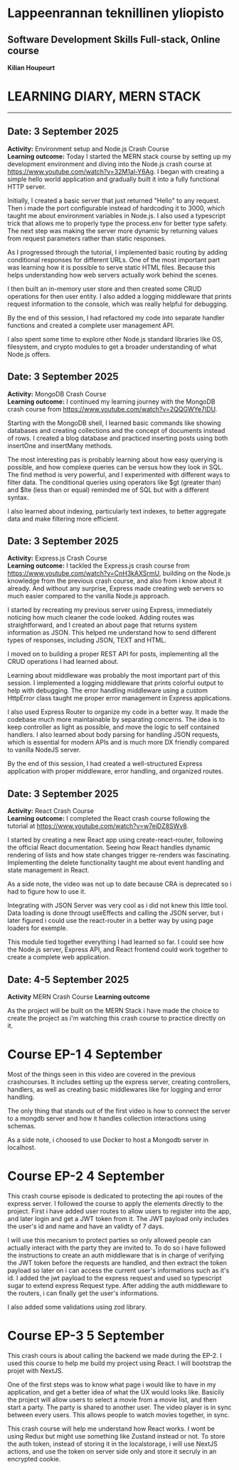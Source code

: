 # Lappeenrannan teknillinen yliopisto

## Software Development Skills Full-stack, Online course

**Kilian Houpeurt**

# LEARNING DIARY, MERN STACK

---


## Date: 3 September 2025
**Activity:** Environment setup and Node.js Crash Course  
**Learning outcome:**
Today I started the MERN stack course by setting up my development environment and diving into the Node.js crash course at https://www.youtube.com/watch?v=32M1al-Y6Ag. I began with creating a simple hello world application and gradually built it into a fully functional HTTP server.

Initially, I created a basic server that just returned "Hello" to any request. Then i made the port configurable instead of hardcoding it to 3000, which taught me about environment variables in Node.js. I also used a typescript trick that allows me to properly type the process.env for better type safety. The next step was making the server more dynamic by returning values from request parameters rather than static responses.

As I progressed through the tutorial, I implemented basic routing by adding conditional responses for different URLs. One of the most important part was learning how it is possible to serve static HTML files. Because this helps understanding how web servers actually work behind the scenes.

I then built an in-memory user store and then created some CRUD operations for then user entity. I also added a logging middleware that prints request information to the console, which was really helpful for debugging.

By the end of this session, I had refactored my code into separate handler functions and created a complete user management API. 

I also spent some time to explore other Node.js standard libraries like OS, filesystem, and crypto modules to get a broader understanding of what Node.js offers.

## Date: 3 September 2025
**Activity:** MongoDB Crash Course  
**Learning outcome:**
I continued my learning journey with the MongoDB crash course from https://www.youtube.com/watch?v=2QQGWYe7IDU.

Starting with the MongoDB shell, I learned basic commands like showing databases and creating collections and the concept of documents instead of rows. I created a blog database and practiced inserting posts using both insertOne and insertMany methods.

The most interesting pas is probably learning about how easy querying is possible, and how complexe queries can be versus how they look in SQL. The find method is very powerful, and I experimented with different ways to filter data. The conditional queries using operators like $gt (greater than) and $lte (less than or equal) reminded me of SQL but with a different syntax.

I also learned about indexing, particularly text indexes, to better aggregate data and make filtering more efficient.

## Date: 3 September 2025
**Activity:** Express.js Crash Course  
**Learning outcome:**
I tackled the Express.js crash course from https://www.youtube.com/watch?v=CnH3kAXSrmU, building on the Node.js knowledge from the previous crash course, and also from i know about it already. And without any surprise, Express made creating web servers so much easier compared to the vanilla Node.js approach.

I started by recreating my previous server using Express, immediately noticing how much cleaner the code looked. Adding routes was straightforward, and I created an about page that returns system information as JSON. This helped me understand how to send different types of responses, including JSON, TEXT and HTML.

I moved on to building a proper REST API for posts, implementing all the CRUD operations I had learned about.

Learning about middleware was probably the most important part of this session. I implemented a logging middleware that prints colorful output to help with debugging. The error handling middleware using a custom HttpError class taught me proper error management in Express applications.

I also used Express Router to organize my code in a better way. It made the codebase much more maintainable by separating concerns. The idea is to keep controller as light as possible, and move the logic to self contained handlers. I also learned about body parsing for handling JSON requests, which is essential for modern APIs and is much more DX friendly compared to vanilla NodeJS server.

By the end of this session, I had created a well-structured Express application with proper middleware, error handling, and organized routes.

## Date: 3 September 2025
**Activity:** React Crash Course  
**Learning outcome:**
I completed the React crash course following the tutorial at https://www.youtube.com/watch?v=w7ejDZ8SWv8.

I started by creating a new React app using create-react-router, following the official React documentation. Seeing how React handles dynamic rendering of lists and how state changes trigger re-renders was fascinating. Implementing the delete functionality taught me about event handling and state management in React.

As a side note, the video was not up to date because CRA is deprecated so i had to figure how to use it.

Integrating with JSON Server was very cool as i did not knew this little tool. Data loading is done througt useEffects and calling the JSON server, but i later figured i could use the react-router in a better way by using page loaders for exemple.

This module tied together everything I had learned so far. I could see how the Node.js server, Express API, and React frontend could work together to create a complete web application.

## Date: 4-5 September 2025
**Activity** MERN Crash Course
**Learning outcome**

As the project will be built on the MERN Stack i have made the choice to create the project as i'm watching this crash course to practice directly on it.

# Course EP-1 4 September

Most of the things seen in this video are covered in the previous crashcourses. It includes setting up the express server, creating controllers, handlers, as well as creating basic middlewares like for logging and error handling. 

The only thing that stands out of the first video is how to connect the server to a mongdb server and how it handles collection interactions using schemas.

As a side note, i choosed to use Docker to host a Mongodb server in localhost.

# Course EP-2 4 September

This crash course episode is dedicated to protecting the api routes of the express server. I followed the course to apply the elements directly to the project. First i have added user routes to allow users to register into the app, and later login and get a JWT token from it. The JWT payload only includes the user's id and name and have an validty of 7 days.

I will use this mecanism to protect parties so only allowed people can actually interact with the party they are invited to. To do so i have followed the instructions to create an auth middleware that is in charge of verifying the JWT token before the requests are handled, and then extract the token payload so later on i can access the current user's informations such as it's id. I added the jwt payload to the express request and used so typescript sugar to extend express Request type. After adding the auth middleware to the routers, i can finally get the user's informations.

I also added some validations using zod library.

# Course EP-3 5 September

This crash cours is about calling the backend we made during the EP-2. I used this course to help me build my project using React. I will bootstrap the projet with NextJS.

One of the first steps was to know what page i would like to have in my application, and get a better idea of what the UX would looks like. Basicily the project will allow users to select a movie from a movie list, and then start a party. The party is shared to another user. The video player is in sync between every users. This allows people to watch movies together, in sync.

This crash course will help me understand how React works. I wont be using Redux but might use something like Zustand instead or not. To store the auth token, instead of storing it in the localstorage, i will use NextJS actions, and use the token on server side only and store it secruly in an encrypted cookie.